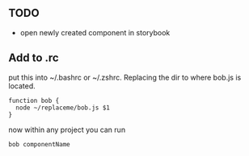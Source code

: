 ## TODO

- open newly created component in storybook

## Add to .rc

put this into ~/.bashrc or ~/.zshrc. Replacing the dir to where bob.js is located.

```
function bob {
  node ~/replaceme/bob.js $1
}
```

now within any project you can run

```
bob componentName
```
